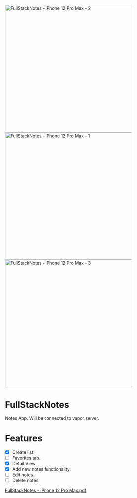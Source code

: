 <img width="410" alt="FullStackNotes - iPhone 12 Pro Max - 2" src="https://user-images.githubusercontent.com/63927113/132594444-64f32007-b646-4f72-a928-ab560f293662.png">
<img width="410" alt="FullStackNotes - iPhone 12 Pro Max - 1" src="https://user-images.githubusercontent.com/63927113/132594448-6000c613-6b7a-4c87-8710-6fb59cfa81bb.png">
<img width="410" alt="FullStackNotes - iPhone 12 Pro Max - 3" src="https://user-images.githubusercontent.com/63927113/132594417-390fae6b-4bf8-418e-8dce-4c0ccfe182d3.png">

# FullStackNotes

Notes App. Will be connected to vapor server. 

# Features

- [x] Create list.
- [ ] Favorites tab.
- [x] Detail View
- [x] Add new notes functionality.
- [ ] Edit notes.
- [ ] Delete notes.

[FullStackNotes - iPhone 12 Pro Max.pdf](https://github.com/SwiftSergio/FullStackNotes/files/7132123/FullStackNotes.-.iPhone.12.Pro.Max.pdf)
